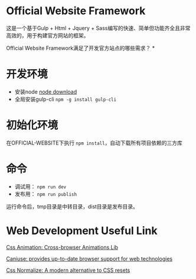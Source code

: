 # Official Website Framework
这是一个基于Gulp + Html + Jquery + Sass编写的快速、简单但功能齐全且非常高效的，用于构建官方网站的框架。  

Official Website Framework满足了开发官方站点的哪些需求？
* 

# 开发环境
* 安装node [node download](https://nodejs.org/zh-cn/download/)
* 全局安装gulp-cli  `npm -g install gulp-cli`

# 初始化环境
在OFFICIAL-WEBSITE下执行 `npm install`，自动下载所有项目依赖的三方库

# 命令
* 调试用： `npm run dev`
* 发布用： `npm run publish`

运行命令后，tmp目录是中转目录，dist目录是发布目录。



# Web Development Useful Link
[Css Animation: Cross-browser Animations Lib](https://animate.style/)  

[Caniuse: provides up-to-date browser support for web technologies](https://caniuse.com/)

[Css Normalize: A modern alternative to CSS resets](https://github.com/necolas/normalize.css)


